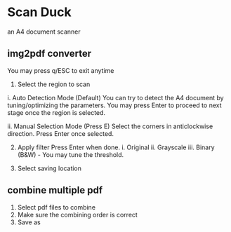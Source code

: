 # Scan Duck
an A4 document scanner

## img2pdf converter
You may press q/ESC to exit anytime

1. Select the region to scan

i. Auto Detection Mode (Default)
You can try to detect the A4 document by tuning/optimizing the parameters.
You may press Enter to proceed to next stage once the region is selected.

ii. Manual Selection Mode (Press E)
Select the corners in anticlockwise direction.
Press Enter once selected.

2. Apply filter
Press Enter when done.
i. Original
ii. Grayscale
iii. Binary (B&W) - You may tune the threshold.

3. Select saving location

## combine multiple pdf
1. Select pdf files to combine
2. Make sure the combining order is correct
3. Save as 
